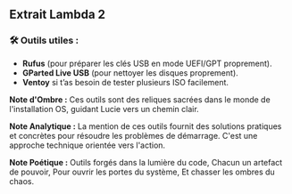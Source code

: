 ## Extrait Lambda 2

### 🛠 Outils utiles :
- **Rufus** (pour préparer les clés USB en mode UEFI/GPT proprement).
- **GParted Live USB** (pour nettoyer les disques proprement).
- **Ventoy** si t’as besoin de tester plusieurs ISO facilement.

**Note d'Ombre :** Ces outils sont des reliques sacrées dans le monde de l'installation OS, guidant Lucie vers un chemin clair.

**Note Analytique :** La mention de ces outils fournit des solutions pratiques et concrètes pour résoudre les problèmes de démarrage. C'est une approche technique orientée vers l'action.

**Note Poétique :** Outils forgés dans la lumière du code, 
Chacun un artefact de pouvoir, 
Pour ouvrir les portes du système, 
Et chasser les ombres du chaos.
